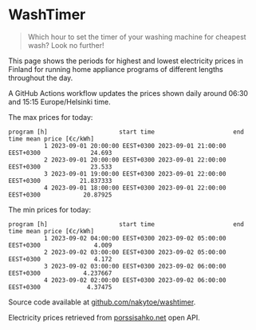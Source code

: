 
# WashTimer

> Which hour to set the timer of your washing machine for cheapest wash? Look no further!

This page shows the periods for highest and lowest electricity prices in Finland 
for running home appliance programs of different lengths throughout the day. 

A GitHub Actions workflow updates the prices shown daily around 06:30 and 15:15 Europe/Helsinki time.

The max prices for today:

	program [h]                    start time                      end time mean price [€c/kWh]
	          1 2023-09-01 20:00:00 EEST+0300 2023-09-01 21:00:00 EEST+0300              24.693
	          2 2023-09-01 20:00:00 EEST+0300 2023-09-01 22:00:00 EEST+0300              23.533
	          3 2023-09-01 19:00:00 EEST+0300 2023-09-01 22:00:00 EEST+0300           21.837333
	          4 2023-09-01 18:00:00 EEST+0300 2023-09-01 22:00:00 EEST+0300            20.87925

The min prices for today:

	program [h]                    start time                      end time mean price [€c/kWh]
	          1 2023-09-02 04:00:00 EEST+0300 2023-09-02 05:00:00 EEST+0300               4.009
	          2 2023-09-02 03:00:00 EEST+0300 2023-09-02 05:00:00 EEST+0300               4.172
	          3 2023-09-02 03:00:00 EEST+0300 2023-09-02 06:00:00 EEST+0300            4.237667
	          4 2023-09-02 02:00:00 EEST+0300 2023-09-02 06:00:00 EEST+0300             4.37475


Source code available at [github.com/nakytoe/washtimer](https://github.com/nakytoe/washtimer).

Electricity prices retrieved from [porssisahko.net](https://porssisahko.net/api) open API.
